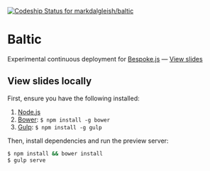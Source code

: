 [ ![Codeship Status for markdalgleish/baltic](https://www.codeship.io/projects/2c1da800-2c3d-0132-a11a-4a66824cdbdc/status)](https://www.codeship.io/projects/38771)

# Baltic

Experimental continuous deployment for [Bespoke.js](https://github.com/markdalgleish/bespoke.js) &mdash; [View slides](http://markdalgleish.github.io/baltic)

## View slides locally

First, ensure you have the following installed:

1. [Node.js](http://nodejs.org)
2. [Bower](http://bower.io): `$ npm install -g bower`
3. [Gulp](http://gulpjs.com): `$ npm install -g gulp`

Then, install dependencies and run the preview server:

```bash
$ npm install && bower install
$ gulp serve
```
